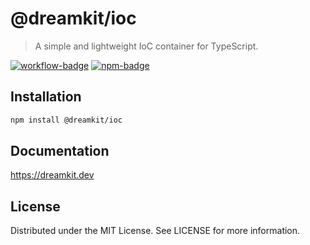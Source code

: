 # @dreamkit/ioc

> A simple and lightweight IoC container for TypeScript.

[![workflow-badge]](https://github.com/swordev/dreamkit/actions/workflows/ci.yaml) [![npm-badge]](https://www.npmjs.com/package/@dreamkit/ioc)

[workflow-badge]: https://img.shields.io/github/actions/workflow/status/swordev/dreamkit/ci.yaml?branch=main
[npm-badge]: https://img.shields.io/npm/v/@dreamkit/ioc?label=@dreamkit/ioc

## Installation

```sh
npm install @dreamkit/ioc
```

## Documentation

https://dreamkit.dev

## License

Distributed under the MIT License. See LICENSE for more information.
